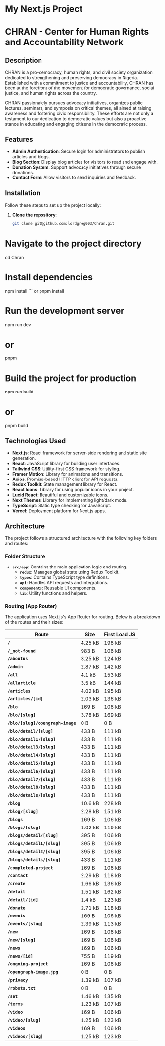 # My Next.js Project

# CHRAN - Center for Human Rights and Accountability Network

## Description

CHRAN is a pro-democracy, human rights, and civil society organization dedicated to strengthening and preserving democracy in Nigeria. Established with a commitment to justice and accountability, CHRAN has been at the forefront of the movement for democratic governance, social justice, and human rights across the country.

CHRAN passionately pursues advocacy initiatives, organizes public lectures, seminars, and symposia on critical themes, all aimed at raising awareness and fostering civic responsibility. These efforts are not only a testament to our dedication to democratic values but also a proactive stance in educating and engaging citizens in the democratic process.

## Features

- **Admin Authentication**: Secure login for administrators to publish articles and blogs.
- **Blog Section**: Display blog articles for visitors to read and engage with.
- **Donation System**: Support advocacy initiatives through secure donations.
- **Contact Form**: Allow visitors to send inquiries and feedback.

## Installation

Follow these steps to set up the project locally:

1. **Clone the repository**:

   ```bash
   git clone git@github.com:lordgreg003/Chran.git
   ```

# Navigate to the project directory

cd Chran

# Install dependencies

npm install ```
or
pnpm install

# Run the development server

npm run dev

# or

pnpm

# Build the project for production

npm run build

# or

pnpm build

## Technologies Used

- **Next.js**: React framework for server-side rendering and static site generation.
- **React**: JavaScript library for building user interfaces.
- **Tailwind CSS**: Utility-first CSS framework for styling.
- **Framer Motion**: Library for animations and transitions.
- **Axios**: Promise-based HTTP client for API requests.
- **Redux Toolkit**: State management library for React.
- **React Icons**: Library for using popular icons in your project.
- **Lucid React**: Beautiful and customizable icons.
- **Next Themes**: Library for implementing light/dark mode.
- **TypeScript**: Static type checking for JavaScript.
- **Vercel**: Deployment platform for Next.js apps.

## Architecture

The project follows a structured architecture with the following key folders and routes:

### Folder Structure

- **`src/app`**: Contains the main application logic and routing.
  - **`redux`**: Manages global state using Redux Toolkit.
  - **`types`**: Contains TypeScript type definitions.
  - **`api`**: Handles API requests and integrations.
  - **`components`**: Reusable UI components.
  - **`lib`**: Utility functions and helpers.

### Routing (App Router)

The application uses Next.js's App Router for routing. Below is a breakdown of the routes and their sizes:

| Route                             | Size    | First Load JS |
| --------------------------------- | ------- | ------------- |
| **`/`**                           | 4.25 kB | 198 kB        |
| **`/_not-found`**                 | 983 B   | 106 kB        |
| **`/aboutus`**                    | 3.25 kB | 124 kB        |
| **`/admin`**                      | 2.87 kB | 142 kB        |
| **`/all`**                        | 4.1 kB  | 153 kB        |
| **`/allarticle`**                 | 3.5 kB  | 144 kB        |
| **`/articles`**                   | 4.02 kB | 195 kB        |
| **`/articles/[id]`**              | 2.03 kB | 136 kB        |
| **`/blo`**                        | 169 B   | 106 kB        |
| **`/blo/[slug]`**                 | 3.78 kB | 169 kB        |
| **`/blo/[slug]/opengraph-image`** | 0 B     | 0 B           |
| **`/blo/detail/[slug]`**          | 433 B   | 111 kB        |
| **`/blo/detail1/[slug]`**         | 433 B   | 111 kB        |
| **`/blo/detail3/[slug]`**         | 433 B   | 111 kB        |
| **`/blo/detail4/[slug]`**         | 433 B   | 111 kB        |
| **`/blo/detail5/[slug]`**         | 433 B   | 111 kB        |
| **`/blo/detail6/[slug]`**         | 433 B   | 111 kB        |
| **`/blo/detail7/[slug]`**         | 433 B   | 111 kB        |
| **`/blo/detail8/[slug]`**         | 433 B   | 111 kB        |
| **`/blo/details/[slug]`**         | 433 B   | 111 kB        |
| **`/blog`**                       | 10.6 kB | 228 kB        |
| **`/blog/[slug]`**                | 2.28 kB | 151 kB        |
| **`/blogs`**                      | 169 B   | 106 kB        |
| **`/blogs/[slug]`**               | 1.02 kB | 119 kB        |
| **`/blogs/detail/[slug]`**        | 395 B   | 106 kB        |
| **`/blogs/detail1/[slug]`**       | 395 B   | 106 kB        |
| **`/blogs/detail2/[slug]`**       | 395 B   | 106 kB        |
| **`/blogs/details/[slug]`**       | 433 B   | 111 kB        |
| **`/completed-project`**          | 169 B   | 106 kB        |
| **`/contact`**                    | 2.29 kB | 118 kB        |
| **`/create`**                     | 1.66 kB | 136 kB        |
| **`/detail`**                     | 1.51 kB | 162 kB        |
| **`/detail/[id]`**                | 1.4 kB  | 123 kB        |
| **`/donate`**                     | 2.71 kB | 118 kB        |
| **`/events`**                     | 169 B   | 106 kB        |
| **`/events/[slug]`**              | 2.39 kB | 113 kB        |
| **`/new`**                        | 169 B   | 106 kB        |
| **`/new/[slug]`**                 | 169 B   | 106 kB        |
| **`/news`**                       | 169 B   | 106 kB        |
| **`/news/[id]`**                  | 755 B   | 119 kB        |
| **`/ongoing-project`**            | 169 B   | 106 kB        |
| **`/opengraph-image.jpg`**        | 0 B     | 0 B           |
| **`/privacy`**                    | 1.39 kB | 107 kB        |
| **`/robots.txt`**                 | 0 B     | 0 B           |
| **`/set`**                        | 1.46 kB | 135 kB        |
| **`/terms`**                      | 1.23 kB | 107 kB        |
| **`/video`**                      | 169 B   | 106 kB        |
| **`/video/[slug]`**               | 1.25 kB | 123 kB        |
| **`/videos`**                     | 169 B   | 106 kB        |
| **`/videos/[slug]`**              | 1.25 kB | 123 kB        |
